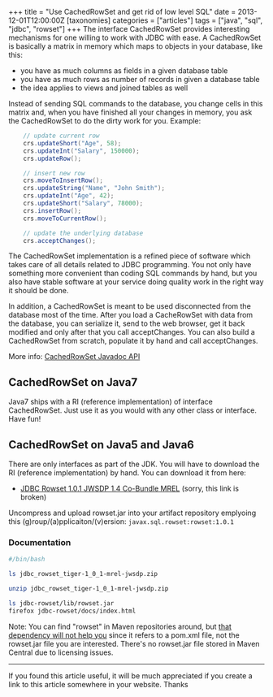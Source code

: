 +++
title = "Use CachedRowSet and get rid of low level SQL"
date = 2013-12-01T12:00:00Z
[taxonomies]
categories = ["articles"]
tags = ["java", "sql", "jdbc", "rowset"]
+++
The interface CachedRowSet provides interesting mechanisms for one willing to work with JDBC with ease. A CachedRowSet is basically a matrix in memory which maps to objects in your database, like this:

* you have as much columns as fields in a given database table
* you have as much rows as number of records in given a database table
* the idea applies to views and joined tables as well

Instead of sending SQL commands to the database, you change cells in this matrix and, when you have finished all your changes in memory, you ask the CachedRowSet to do the dirty work for you. Example:

```java
    // update current row
    crs.updateShort("Age", 58);
    crs.updateInt("Salary", 150000);
    crs.updateRow();

    // insert new row
    crs.moveToInsertRow();
    crs.updateString("Name", "John Smith");
    crs.updateInt("Age", 42);
    crs.updateShort("Salary", 78000);
    crs.insertRow();
    crs.moveToCurrentRow();

    // update the underlying database
    crs.acceptChanges();
```

The CachedRowSet implementation is a refined piece of software which takes care of all details related to JDBC programming. You not only have something more convenient than coding SQL commands by hand, but you also have stable software at your service doing quality work in the right way it should be done.


In addition, a CachedRowSet is meant to be used disconnected from the database most of the time. After you load a CacheRowSet with data from the database, you can serialize it, send to the web browser, get it back modified and only after that you call acceptChanges. You can also build a CachedRowSet from scratch, populate it by hand and call acceptChanges.

More info: [CachedRowSet Javadoc API](http://docs.oracle.com/javase/7/docs/api/javax/sql/rowset/CachedRowSet.html)


## CachedRowSet on Java7

Java7 ships with a RI (reference implementation) of interface CachedRowSet. Just use it as you would with any other class or interface. Have fun!

## CachedRowSet on Java5 and Java6

There are only interfaces as part of the JDK. You will have to download the RI (reference implementation) by hand. You can download it from here:

* [JDBC Rowset 1.0.1 JWSDP 1.4 Co-Bundle MREL](http://www.oracle.com/technetwork/java/javasebusiness/downloads/java-archive-downloads-database-419422.html#jdbc_rowset_tiger-jwsdp-1_0_1-1_4-mrel-oth-JPR) (sorry, this link is broken)

Uncompress and upload rowset.jar into your artifact repository emplyoing this (g)roup/(a)pplicaiton/(v)ersion: ``javax.sql.rowset:rowset:1.0.1``

### Documentation

```bash
#/bin/bash

ls jdbc_rowset_tiger-1_0_1-mrel-jwsdp.zip

unzip jdbc_rowset_tiger-1_0_1-mrel-jwsdp.zip

ls jdbc-rowset/lib/rowset.jar
firefox jdbc-rowset/docs/index.html
```

Note: You can find "rowset" in Maven repositories around, but [that dependency will not help you](https://mvnrepository.com/artifact/javax.sql/rowset/1.0.1) since it refers to a pom.xml file, not the rowset.jar file you are interested. There's no rowset.jar file stored in Maven Central due to licensing issues.

----

If you found this article useful, it will be much appreciated if you create a link to this article somewhere in your website. Thanks
